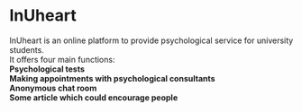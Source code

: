 # InUheart
InUheart is an online platform to provide psychological service for university students.   
It offers four main functions:   
**Psychological tests**   
**Making appointments with psychological consultants**   
**Anonymous chat room**   
**Some article which could encourage people**    
